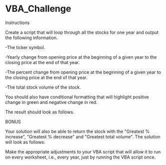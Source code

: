 # VBA_Challenge

Instructions


Create a script that will loop through all the stocks for one year and output the following information.


-The ticker symbol.


-Yearly change from opening price at the beginning of a given year to the closing price at the end of that year.


-The percent change from opening price at the beginning of a given year to the closing price at the end of that year.


-The total stock volume of the stock.




You should also have conditional formatting that will highlight positive change in green and negative change in red.


The result should look as follows.




BONUS

Your solution will also be able to return the stock with the "Greatest % increase", "Greatest % decrease" and "Greatest total volume". The solution will look as follows:

Make the appropriate adjustments to your VBA script that will allow it to run on every worksheet, i.e., every year, just by running the VBA script once.


